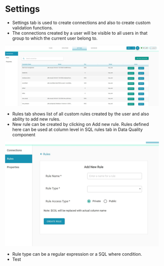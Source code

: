 # Settings


* Settings tab is used to create connections and also to create custom validation functions.
* The connections created by a user will be visible to all users in that group to which the current user belong to.

![Connections](.gitbook/assets/connections%20%281%29.jpg)

* Rules tab shows list of all custom rules created by the user and also ability to add new rules.
* New rule can be created by clicking on Add new rule. Rules defined here can be used at column level in SQL rules tab in Data Quality component

![Rules](.gitbook/assets/addingnewrules.jpg)

* Rule type can be a regular expression or a SQL where condition. 
* Test

